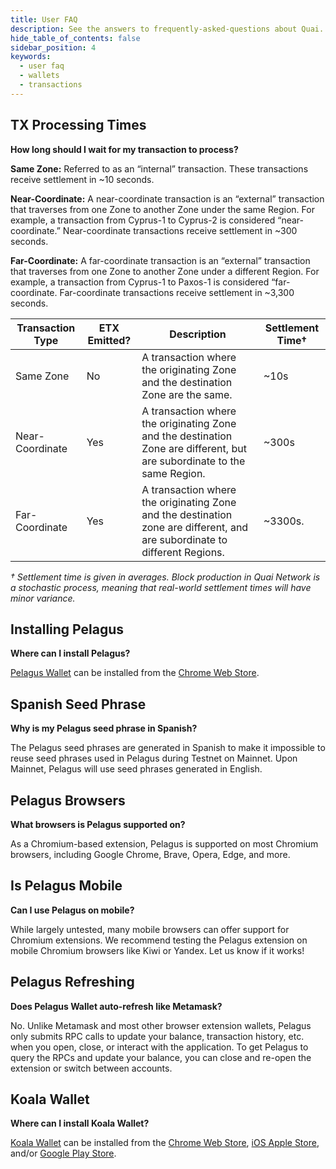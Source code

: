 ```yaml
---
title: User FAQ
description: See the answers to frequently-asked-questions about Quai.
hide_table_of_contents: false
sidebar_position: 4
keywords:
  - user faq
  - wallets
  - transactions
---
```


## TX Processing Times

**How long should I wait for my transaction to process?**

**Same Zone:** Referred to as an “internal” transaction. These transactions receive settlement in ~10 seconds.

**Near-Coordinate:** A near-coordinate transaction is an “external” transaction that traverses from one Zone to another Zone under the same Region. For example, a transaction from Cyprus-1 to Cyprus-2 is considered “near-coordinate.” Near-coordinate transactions receive settlement in ~300 seconds.

**Far-Coordinate:** A far-coordinate transaction is an “external” transaction that traverses from one Zone to another Zone under a different Region. For example, a transaction from Cyprus-1 to Paxos-1 is considered “far-coordinate. Far-coordinate transactions receive settlement in ~3,300 seconds.

| Transaction Type | ETX Emitted? | Description                                                                                                                | Settlement Time† |
| ---------------- | ------------ | -------------------------------------------------------------------------------------------------------------------------- | ---------------- |
| Same Zone        | No           | A transaction where the originating Zone and the destination Zone are the same.                                            | ~10s             |
| Near-Coordinate  | Yes          | A transaction where the originating Zone and the destination Zone are different, but are subordinate to the same Region.   | ~300s            |
| Far-Coordinate   | Yes          | A transaction where the originating Zone and the destination zone are different, and are subordinate to different Regions. | ~3300s.          |

_† Settlement time is given in averages. Block production in Quai Network is a stochastic process, meaning that real-world settlement times will have minor variance._

## Installing Pelagus

**Where can I install Pelagus?**

[Pelagus Wallet](https://pelaguswallet.io/) can be installed from the [Chrome Web Store](https://chrome.google.com/webstore/detail/pelagus/gaegollnpijhedifeeeepdoffkgfcmbc).

## Spanish Seed Phrase

**Why is my Pelagus seed phrase in Spanish?**

The Pelagus seed phrases are generated in Spanish to make it impossible to reuse seed phrases used in Pelagus during Testnet on Mainnet. Upon Mainnet, Pelagus will use seed phrases generated in English.

## Pelagus Browsers

**What browsers is Pelagus supported on?**

As a Chromium-based extension, Pelagus is supported on most Chromium browsers, including Google Chrome, Brave, Opera, Edge, and more.

## Is Pelagus Mobile

**Can I use Pelagus on mobile?**

While largely untested, many mobile browsers can offer support for Chromium extensions. We recommend testing the Pelagus extension on mobile Chromium browsers like Kiwi or Yandex. Let us know if it works!

## Pelagus Refreshing

**Does Pelagus Wallet auto-refresh like Metamask?**

No. Unlike Metamask and most other browser extension wallets, Pelagus only submits RPC calls to update your balance, transaction history, etc. when you open, close, or interact with the application. To get Pelagus to query the RPCs and update your balance, you can close and re-open the extension or switch between accounts.

## Koala Wallet

**Where can I install Koala Wallet?**

[Koala Wallet](https://koalawallet.io/) can be installed from the [Chrome Web Store](https://chrome.google.com/webstore/detail/koala-wallet/lnnnmfcpbkafcpgdilckhmhbkkbpkmid), [iOS Apple Store](https://apps.apple.com/us/app/koala-wallet/id1627486259), and/or [Google Play Store](https://play.google.com/store/apps/details?id=com.eucalyptuslabs.kowallet).
